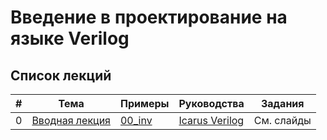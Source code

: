 # Введение в проектирование на языке Verilog

## Список лекций

| # | Тема | Примеры | Руководства | Задания |
|:-:| ---- | ------- | ----------- | ------- |
| 0 | [Вводная лекция](https://docs.google.com/presentation/d/1TqlFGqrBzD166VZrZCWKFIKIriF4yPpPZ9JoIRr6bsQ)  | [00_inv](./examples/2025/00_inv) |  [Icarus Verilog](./2025/00_icarus.md) | См. слайды |
